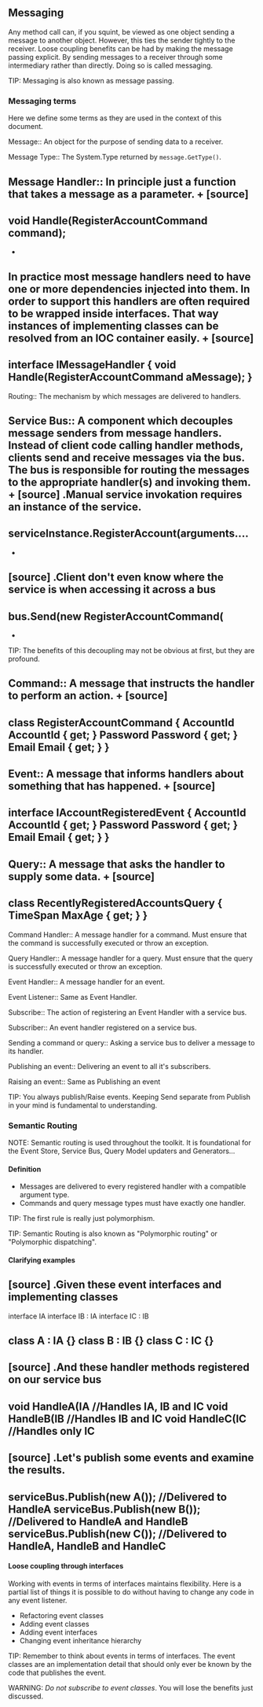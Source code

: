 
## Messaging
Any method call can, if you squint, be viewed as one object sending a message to another object.
However, this ties the sender tightly to the receiver.
Loose coupling benefits can be had by making the message passing explicit.
By sending messages to a receiver through some intermediary rather than directly.
Doing so is called messaging.

TIP: Messaging is also known as message passing.

### Messaging terms
Here we define some terms as they are used in the context of this document.

Message::
An object for the purpose of sending data to a receiver.

Message Type::
The System.Type returned by `message.GetType()`.

Message Handler::
In principle just a function that takes a message as a parameter.
+
[source]
----
void Handle(RegisterAccountCommand command);
----
+
In practice most message handlers need to have one or more dependencies injected into them.
In order to support this handlers are often required to be wrapped inside interfaces.
 That way instances of implementing classes can be resolved from an IOC container easily.
+
[source]
----
interface IMessageHandler<RegisterAccountCommand>
{
    void Handle(RegisterAccountCommand aMessage);
}
----

Routing::
The mechanism by which messages are delivered to handlers.

Service Bus::
A component which decouples message senders from message handlers.
Instead of client code calling handler methods, clients send and receive messages via the bus.
The bus is responsible for routing the messages to the appropriate handler(s) and invoking them.
+
[source]
.Manual service invokation requires an instance of the service.
----
serviceInstance.RegisterAccount(arguments....
----
+
[source]
.Client don't even know where the service is when accessing it across a bus
----
bus.Send(new RegisterAccountCommand(
----
+
TIP: The benefits of this decoupling may not be obvious at first, but they are profound.

Command::
A message that instructs the handler to perform an action.
+
[source]
----
class RegisterAccountCommand
{
    AccountId AccountId { get; }
    Password Password { get; }
    Email Email { get; }
}
----

Event::
A message that informs handlers about something that has happened.
+
[source]
----
interface IAccountRegisteredEvent
{
    AccountId AccountId { get; }
    Password Password { get; }
    Email Email { get; }
}
----

Query::
A message that asks the handler to supply some data.
+
[source]
----
class RecentlyRegisteredAccountsQuery
{
    TimeSpan MaxAge { get; }
}
----

Command Handler::
A message handler for a command. Must ensure that the command is successfully executed or throw an exception.

Query Handler::
A message handler for a query. Must ensure that the query is successfully executed or throw an exception.

Event Handler::
A message handler for an event.

Event Listener::
Same as Event Handler.

Subscribe::
The action of registering an Event Handler with a service bus.

Subscriber::
An event handler registered on a service bus.

Sending a command or query::
Asking a service bus to deliver a message to its handler.

Publishing an event::
Delivering an event to all it's subscribers.

Raising an event::
Same as Publishing an event

TIP: You always publish/Raise events.
Keeping Send separate from Publish in your mind is fundamental to understanding.


### Semantic Routing
NOTE: Semantic routing is used throughout the toolkit. It is foundational for the Event Store, Service Bus, Query Model updaters and Generators...


#### Definition
* Messages are delivered to every registered handler with a compatible argument type.
* Commands and query message types must have exactly one handler.

TIP: The first rule is really just polymorphism.

TIP: Semantic Routing is also known as "Polymorphic routing" or "Polymorphic  dispatching".

#### Clarifying examples

[source]
.Given these event interfaces and implementing classes
----
interface IA
interface IB : IA
interface IC : IB

class A : IA {}
class B : IB {}
class C : IC {}
----

[source]
.And these handler methods registered on our service bus
----
void HandleA(IA //Handles IA, IB and IC
void HandleB(IB //Handles IB and IC
void HandleC(IC //Handles only IC
----

[source]
.Let's publish some events and examine the results.
----
serviceBus.Publish(new A()); //Delivered to HandleA
serviceBus.Publish(new B()); //Delivered to HandleA and HandleB
serviceBus.Publish(new C()); //Delivered to HandleA, HandleB and HandleC
----

#### Loose coupling through interfaces
Working with events in terms of interfaces maintains flexibility.
Here is a partial list of things it is possible to do without having to change any code in any event listener.

* Refactoring event classes
* Adding event classes
* Adding event interfaces
* Changing event inheritance hierarchy

TIP: Remember to think about events in terms of interfaces.
The event classes are an implementation detail that should only ever be known by the code that publishes the event.

WARNING: *Do not subscribe to event classes*. You will lose the benefits just discussed.


